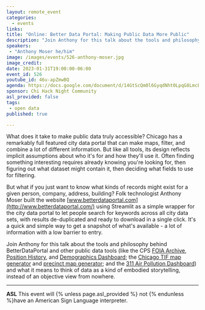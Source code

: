 ```yaml
---
layout: remote_event
categories:
  - events
links: 
title: "Online: Better Data Portal: Making Public Data More Public"
description: "Join Anthony for this talk about the tools and philosophy behind BetterDataPortal and other public data tools (like the CPS FOIA Archive, Position History, and Demographics Dashboard; the Chicago TIF map generator and precinct map generator; and the 311 Air Pollution Dashboard) and what it means to think of data as a kind of embodied storytelling, instead of an objective view from nowhere."
speakers:
 - "Anthony Moser he/him"
image: /images/events/526-anthony-moser.jpg
image_credit:
date: 2023-01-31T19:00:00-06:00
event_id: 526
youtube_id: 46u-apZmwBQ
agenda: https://docs.google.com/document/d/14GtScQm0l6GyqdNht0LpqG8LmcEF7i3COjNJ06PaTj8/edit#
sponsor: Chi Hack Night Community
asl_provided: false
tags: 
 - open data
published: true

---
```


What does it take to make public data truly accessible? Chicago has a remarkably full featured city data portal that can make maps, filter, and combine a lot of different information. But like all tools, its design reflects implicit assumptions about who it's for and how they'll use it. Often finding something interesting requires already knowing you're looking for, then figuring out what dataset might contain it, then deciding what fields to use for filtering.

But what if you just want to know what kinds of records might exist for a given person, company, address, building? Folk technologist Anthony Moser built the website [www.betterdataportal.com](http://www.betterdataportal.com/) using Streamlit as a simple wrapper for the city data portal to let people search for keywords across all city data sets, with results de-duplicated and ready to download in a single click. It's a quick and simple way to get a snapshot of what's available - a lot of information with a low barrier to entry. 

Join Anthony for this talk about the tools and philosophy behind BetterDataPortal and other public data tools (like the CPS [FOIA Archive](http://bit.ly/cpsFOIA), [Position History](http://bit.ly/CPSpositions), and [Demographics Dashboard](https://datastudio.google.com/u/0/reporting/04f9d7dc-f50b-40ee-b61d-b7e9f21c6024/page/eFFmC); the [Chicago TIF map generator](https://chicagotifs.streamlit.app/) and [precinct map generator](http://chicagoprecincts.streamlit.app/); and the [311 Air Pollution Dashboard](http://bit.ly/311AirPollution)) and what it means to think of data as a kind of embodied storytelling, instead of an objective view from nowhere.

---

**ASL** This event will {% unless page.asl_provided %} not {% endunless %}have an American Sign Language interpreter.
